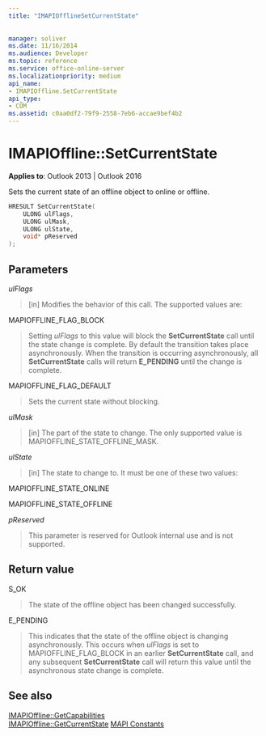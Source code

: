 ```yaml
---
title: "IMAPIOfflineSetCurrentState"
 
 
manager: soliver
ms.date: 11/16/2014
ms.audience: Developer
ms.topic: reference
ms.service: office-online-server
ms.localizationpriority: medium
api_name:
- IMAPIOffline.SetCurrentState
api_type:
- COM
ms.assetid: c0aa0df2-79f9-2558-7eb6-accae9bef4b2
---
```


# IMAPIOffline::SetCurrentState

**Applies to**: Outlook 2013 | Outlook 2016
  
Sets the current state of an offline object to online or offline.
  
```cpp
HRESULT SetCurrentState( 
    ULONG ulFlags, 
    ULONG ulMask, 
    ULONG ulState, 
    void* pReserved 
);
```

## Parameters

 _ulFlags_
  
> [in] Modifies the behavior of this call. The supported values are:

MAPIOFFLINE_FLAG_BLOCK
  
> Setting _ulFlags_ to this value will block the **SetCurrentState** call until the state change is complete. By default the transition takes place asynchronously. When the transition is occurring asynchronously, all **SetCurrentState** calls will return **E_PENDING** until the change is complete.

MAPIOFFLINE_FLAG_DEFAULT
  
> Sets the current state without blocking.

 _ulMask_
  
> [in] The part of the state to change. The only supported value is MAPIOFFLINE_STATE_OFFLINE_MASK.

 _ulState_
  
> [in] The state to change to. It must be one of these two values:

MAPIOFFLINE_STATE_ONLINE
  
>

MAPIOFFLINE_STATE_OFFLINE
  
>

 _pReserved_
  
> This parameter is reserved for Outlook internal use and is not supported.

## Return value

S_OK
  
> The state of the offline object has been changed successfully.

E_PENDING
  
> This indicates that the state of the offline object is changing asynchronously. This occurs when _ulFlags_ is set to MAPIOFFLINE_FLAG_BLOCK in an earlier **SetCurrentState** call, and any subsequent **SetCurrentState** call will return this value until the asynchronous state change is complete.

## See also

[IMAPIOffline::GetCapabilities](imapioffline-getcapabilities.md)  
[IMAPIOffline::GetCurrentState](imapioffline-getcurrentstate.md)
[MAPI Constants](mapi-constants.md)

